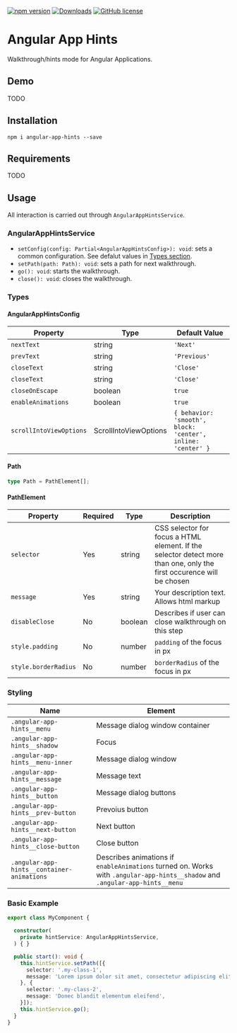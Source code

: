 [![npm version](https://badge.fury.io/js/angular-app-hints.svg)](https://badge.fury.io/js/angular-app-hints)
[![Downloads](https://img.shields.io/npm/dm/angular-app-hints.svg)](https://www.npmjs.com/package/angular-app-hints)
[![GitHub license](https://img.shields.io/badge/license-MIT-blue.svg)](https://raw.githubusercontent.com/4rpl/angular-app-hints/master/LICENSE.md)


# Angular App Hints
Walkthrough/hints mode for Angular Applications.

## Demo
TODO

## Installation
```
npm i angular-app-hints --save
```

## Requirements
TODO

## Usage
All interaction is carried out through `AngularAppHintsService`.

### AngularAppHintsService
- `setConfig(config: Partial<AngularAppHintsConfig>): void`: sets a common configuration. See defalut values in <a href="#types">Types section</a>.
- `setPath(path: Path): void`: sets a path for next walkthrough.
- `go(): void`: starts the walkthrough.
- `close(): void`: closes the walkthrough.

### Types

#### AngularAppHintsConfig
|Property|Type|Default Value|
|-|-|-|
|`nextText`|string|`'Next'`|
|`prevText`|string|`'Previous'`|
|`closeText`|string|`'Close'`|
|`closeText`|string|`'Close'`|
|`closeOnEscape`|boolean|`true`|
|`enableAnimations`|boolean|`true`|
|`scrollIntoViewOptions`|ScrollIntoViewOptions|`{ behavior: 'smooth', block: 'center', inline: 'center' }`|

#### Path
```typescript
type Path = PathElement[];
```

#### PathElement
|Property|Required|Type|Description|
|-|-|-|-|
|`selector`|Yes|string|CSS selector for focus a HTML element. If the selector detect more than one, only the first occurence will be chosen|
|`message`|Yes|string|Your description text. Allows html markup|
|`disableClose`|No|boolean|Describes if user can close walkthrough on this step|
|`style.padding`|No|number|`padding` of the focus in px|
|`style.borderRadius`|No|number|`borderRadius` of the focus in px|

### Styling
|Name|Element|
|-|-|
|`.angular-app-hints__menu`|Message dialog window container|
|`.angular-app-hints__shadow`|Focus|
|`.angular-app-hints__menu-inner`|Message dialog window|
|`.angular-app-hints__message`|Message text|
|`.angular-app-hints__button`|Message dialog buttons|
|`.angular-app-hints__prev-button`|Prevoius button|
|`.angular-app-hints__next-button`|Next button|
|`.angular-app-hints__close-button`|Close button|
|`.angular-app-hints__container-animations`|Describes animations if `enableAnimations` turned on. Works with `.angular-app-hints__shadow` and `.angular-app-hints__menu`|


### Basic Example
```typescript
export class MyComponent {

  constructor(
    private hintService: AngularAppHintsService,
  ) { }

  public start(): void {
    this.hintService.setPath([{
      selector: '.my-class-1',
      message: 'Lorem ipsum dolor sit amet, consectetur adipiscing elit',
    }, {
      selector: '.my-class-2',
      message: 'Donec blandit elementum eleifend',
    }]);
    this.hintService.go();
  }
}
```
